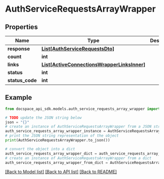 # AuthServiceRequestsArrayWrapper

## Properties

Name | Type | Description | Notes
------------ | ------------- | ------------- | -------------
**response** | [**List[AuthServiceRequestsDto]**](AuthServiceRequestsDto.md) |  | [optional] 
**count** | **int** |  | [optional] 
**links** | [**List[ActiveConnectionsWrapperLinksInner]**](ActiveConnectionsWrapperLinksInner.md) |  | [optional] 
**status** | **int** |  | [optional] 
**status_code** | **int** |  | [optional] 

## Example

```python
from docspace_api_sdk.models.auth_service_requests_array_wrapper import AuthServiceRequestsArrayWrapper

# TODO update the JSON string below
json = "{}"
# create an instance of AuthServiceRequestsArrayWrapper from a JSON string
auth_service_requests_array_wrapper_instance = AuthServiceRequestsArrayWrapper.from_json(json)
# print the JSON string representation of the object
print(AuthServiceRequestsArrayWrapper.to_json())

# convert the object into a dict
auth_service_requests_array_wrapper_dict = auth_service_requests_array_wrapper_instance.to_dict()
# create an instance of AuthServiceRequestsArrayWrapper from a dict
auth_service_requests_array_wrapper_from_dict = AuthServiceRequestsArrayWrapper.from_dict(auth_service_requests_array_wrapper_dict)
```
[[Back to Model list]](../README.md#documentation-for-models) [[Back to API list]](../README.md#documentation-for-api-endpoints) [[Back to README]](../README.md)


